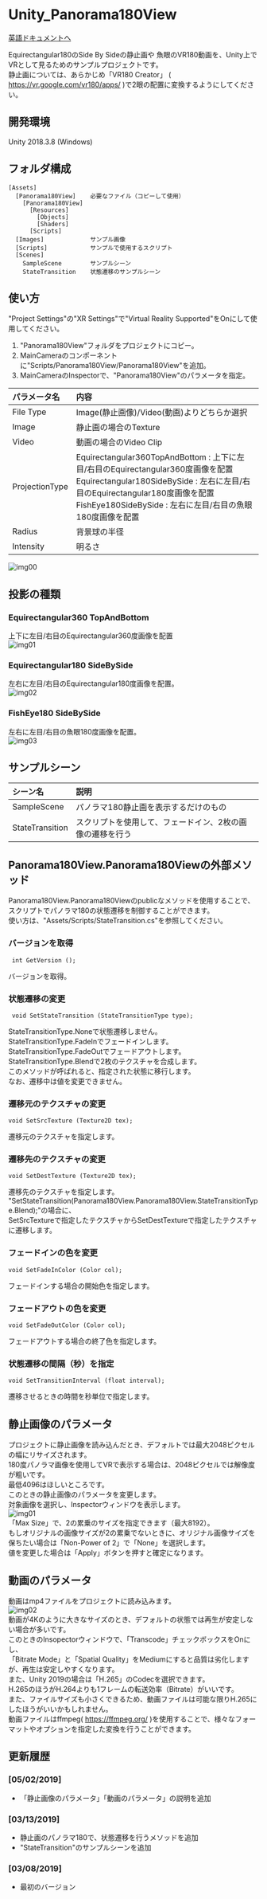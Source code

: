 # Unity_Panorama180View

[英語ドキュメントへ](README.md)    

Equirectangular180のSide By Sideの静止画や
魚眼のVR180動画を、Unity上でVRとして見るためのサンプルプロジェクトです。    
静止画については、あらかじめ「VR180 Creator」 ( https://vr.google.com/vr180/apps/ )で2眼の配置に変換するようにしてください。    

## 開発環境

Unity 2018.3.8 (Windows)     

## フォルダ構成

    [Assets]    
      [Panorama180View]    必要なファイル（コピーして使用）    
        [Panorama180View]
          [Resources]
            [Objects]
            [Shaders]
          [Scripts]
      [Images]             サンプル画像
      [Scripts]            サンプルで使用するスクリプト      
      [Scenes]
        SampleScene        サンプルシーン    
        StateTransition    状態遷移のサンプルシーン


## 使い方

"Project Settings"の"XR Settings"で"Virtual Reality Supported"をOnにして使用してください。    

1. "Panorama180View"フォルダをプロジェクトにコピー。    
2. MainCameraのコンポーネントに"Scripts/Panorama180View/Panorama180View"を追加。    
3. MainCameraのInspectorで、"Panorama180View"のパラメータを指定。    

| パラメータ名| 内容 |
| :--- | :--- |
|File Type|Image(静止画像)/Video(動画)よりどちらか選択 |
|Image|静止画の場合のTexture|
|Video|動画の場合のVideo Clip|
|ProjectionType|Equirectangular360TopAndBottom : 上下に左目/右目のEquirectangular360度画像を配置<br>Equirectangular180SideBySide : 左右に左目/右目のEquirectangular180度画像を配置<br>FishEye180SideBySide : 左右に左目/右目の魚眼180度画像を配置<br>|
|Radius|背景球の半径|
|Intensity|明るさ|

![img00](images/p180view_img_00.jpg)    

## 投影の種類

### Equirectangular360 TopAndBottom

上下に左目/右目のEquirectangular360度画像を配置    
![img01](images/background_vr180_type_01.jpg)    

### Equirectangular180 SideBySide

左右に左目/右目のEquirectangular180度画像を配置。    
![img02](images/background_vr180_type_02.jpg)    

### FishEye180 SideBySide

左右に左目/右目の魚眼180度画像を配置。    
![img03](images/background_vr180_type_03.jpg)    

## サンプルシーン

| シーン名 | 説明 |
| :--- | :--- |
| SampleScene | パノラマ180静止画を表示するだけのもの |
| StateTransition | スクリプトを使用して、フェードイン、2枚の画像の遷移を行う |

## Panorama180View.Panorama180Viewの外部メソッド

Panorama180View.Panorama180Viewのpublicなメソッドを使用することで、
スクリプトでパノラマ180の状態遷移を制御することができます。     
使い方は、"Assets/Scripts/StateTransition.cs"を参照してください。    

### バージョンを取得

     int GetVersion ();     

バージョンを取得。

### 状態遷移の変更

     void SetStateTransition (StateTransitionType type);

StateTransitionType.Noneで状態遷移しません。    
StateTransitionType.FadeInでフェードインします。   
StateTransitionType.FadeOutでフェードアウトします。   
StateTransitionType.Blendで2枚のテクスチャを合成します。   
このメソッドが呼ばれると、指定された状態に移行します。    
なお、遷移中は値を変更できません。     

### 遷移元のテクスチャの変更

    void SetSrcTexture (Texture2D tex);    

遷移元のテクスチャを指定します。    

### 遷移先のテクスチャの変更

    void SetDestTexture (Texture2D tex);    

遷移先のテクスチャを指定します。    
"SetStateTransition(Panorama180View.Panorama180View.StateTransitionType.Blend);"の場合に、    
SetSrcTextureで指定したテクスチャからSetDestTextureで指定したテクスチャに遷移します。    

### フェードインの色を変更

    void SetFadeInColor (Color col);    
フェードインする場合の開始色を指定します。     

### フェードアウトの色を変更

    void SetFadeOutColor (Color col);    
フェードアウトする場合の終了色を指定します。     

### 状態遷移の間隔（秒）を指定

    void SetTransitionInterval (float interval);    
遷移させるときの時間を秒単位で指定します。    

## 静止画像のパラメータ

プロジェクトに静止画像を読み込んだとき、デフォルトでは最大2048ピクセルの幅にリサイズされます。    
180度パノラマ画像を使用してVRで表示する場合は、2048ピクセルでは解像度が粗いです。    
最低4096はほしいところです。    
このときの静止画像のパラメータを変更します。    
対象画像を選択し、Inspectorウィンドウを表示します。     
![img01](images/p180view_img_01.jpg)    
「Max Size」で、2の累乗のサイズを指定できます（最大8192）。    
もしオリジナルの画像サイズが2の累乗でないときに、オリジナル画像サイズを保ちたい場合は「Non-Power of 2」で「None」を選択します。    
値を変更した場合は「Apply」ボタンを押すと確定になります。    

## 動画のパラメータ

動画はmp4ファイルをプロジェクトに読み込みます。    
![img02](images/p180view_img_02.jpg)    
動画が4Kのように大きなサイズのとき、デフォルトの状態では再生が安定しない場合が多いです。     
このときのInsopectorウィンドウで、「Transcode」チェックボックスをOnにし、    
「Bitrate Mode」と「Spatial Quality」をMediumにすると品質は劣化しますが、再生は安定しやすくなります。    
また、Unity 2019の場合は「H.265」のCodecを選択できます。   
H.265のほうがH.264よりも1フレームの転送効率（Bitrate）がいいです。    
また、ファイルサイズも小さくできるため、動画ファイルは可能な限りH.265にしたほうがいいかもしれません。    
動画ファイルはffmpeg( https://ffmpeg.org/ )を使用することで、様々なフォーマットやオプションを指定した変換を行うことができます。    

## 更新履歴

### [05/02/2019]

- 「静止画像のパラメータ」「動画のパラメータ」の説明を追加    

### [03/13/2019]

- 静止画のパノラマ180で、状態遷移を行うメソッドを追加    
- "StateTransition"のサンプルシーンを追加    

### [03/08/2019]

- 最初のバージョン
